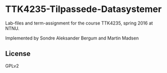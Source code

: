 # TTK4235-Tilpassede-Datasystemer
Lab-files and term-assignment for the course TTK4235, spring 2016 at NTNU.

Implemented by Sondre Aleksander Bergum and Martin Madsen

## License
GPLv2
